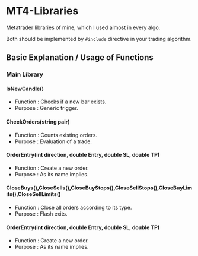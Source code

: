 # MT4-Libraries
Metatrader libraries of mine, which I used almost in every algo.

Both should be implemented by ```#include``` directive in your trading algorithm.


## Basic Explanation / Usage of Functions 
### Main Library
#### IsNewCandle()    
- Function        : Checks if a new bar exists.
- Purpose         : Generic trigger.
#### CheckOrders(string pair)   
- Function        : Counts existing orders.
- Purpose         : Evaluation of a trade.
#### OrderEntry(int direction, double Entry, double SL, double TP)  
- Function        : Create a new order.
- Purpose         : As its name implies.
#### CloseBuys(),CloseSells(),CloseBuyStops(),CloseSellStops(),CloseBuyLimits(),CloseSellLimits()  
- Function        : Close all orders according to its type.
- Purpose         : Flash exits.
#### OrderEntry(int direction, double Entry, double SL, double TP)  
- Function        : Create a new order.
- Purpose         : As its name implies.
